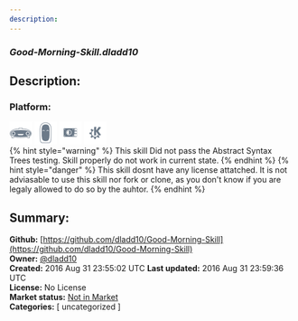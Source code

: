 ```yaml
---
description: 
---
```


### _Good-Morning-Skill.dladd10_  
## Description:  
  
  
  
### Platform:  
 ![Mark I](../.gitbook/assets/mark-1-icon.png)  ![Mark II](../.gitbook/assets/mark-2-icon.png)  ![Picroft](../.gitbook/assets/picroft-icon.png)  ![plasmoid](../.gitbook/assets/kde.png)   
{% hint style="warning" %}
This skill Did not pass the Abstract Syntax Trees testing. Skill properly do not work in current state.
{% endhint %}
{% hint style="danger" %}
This skill dosnt have any license attatched. It is not adviasable to use this skill nor fork or clone, as you don't know if you are legaly allowed to do so by the auhtor.
{% endhint %}
  
## Summary:  
**Github:** [https://github.com/dladd10/Good-Morning-Skill](https://github.com/dladd10/Good-Morning-Skill)  
**Owner:** [@dladd10](https://github.com/dladd10)  
**Created:** 2016 Aug 31 23:55:02 UTC  **Last updated:** 2016 Aug 31 23:59:36 UTC  
**License:** No License  
**Market status:** [Not in Market](https://market.mycroft.ai/skill/)  
**Categories:** [ uncategorized ]   
